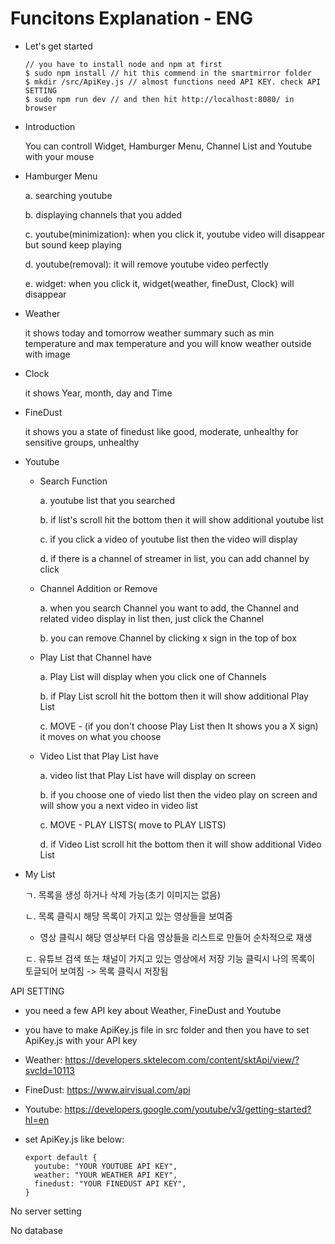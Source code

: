 # Funcitons Explanation - ENG

- Let's get started

      // you have to install node and npm at first
      $ sudo npm install // hit this commend in the smartmirror folder
      $ mkdir /src/ApiKey.js // almost functions need API KEY. check API SETTING
      $ sudo npm run dev // and then hit http://localhost:8080/ in browser

- Introduction

  You can controll Widget, Hamburger Menu, Channel List and Youtube with your mouse

- Hamburger Menu

  a. searching youtube

  b. displaying channels that you added

  c. youtube(minimization): when you click it, youtube video will disappear but sound keep playing

  d. youtube(removal): it will remove youtube video perfectly

  e. widget: when you click it, widget(weather, fineDust, Clock) will disappear

- Weather

  it shows today and tomorrow weather summary such as min temperature and max temperature
  and you will know weather outside with image

- Clock

  it shows Year, month, day and Time

- FineDust

  it shows you a state of finedust like good, moderate, unhealthy for sensitive groups, unhealthy

- Youtube
  - Search Function

    a. youtube list that you searched

    b. if list's scroll hit the bottom then it will show additional youtube list

    c. if you click a video of youtube list then the video will display

    d. if there is a channel of streamer in list, you can add channel by click

  - Channel Addition or Remove

    a. when you search Channel you want to add, the Channel and related video display in list then, just click the Channel

    b. you can remove Channel by clicking x sign in the top of box

  - Play List that Channel have

    a. Play List will display when you click one of Channels

    b. if Play List scroll hit the bottom then it will show additional Play List

    c. MOVE - (if you don't choose Play List then It shows you a X sign) it moves on what you choose

  - Video List that Play List have

    a. video list that Play List have will display on screen

    b. if you choose one of viedo list then the video play on screen and will show you a next video in video list

    c. MOVE - PLAY LISTS( move to PLAY LISTS)

    d. if Video List scroll hit the bottom then it will show additional Video List

- My List

   ㄱ. 목록을 생성 하거나 삭제 가능(초기 이미지는 없음)

   ㄴ. 목록 클릭시 해당 목록이 가지고 있는 영상들을 보여줌

     - 영상 클릭시 해당 영상부터 다음 영상들을 리스트로 만들어 순차적으로 재생

   ㄷ. 유튜브 검색 또는 채널이 가지고 있는 영상에서 저장 기능 클릭시 나의 목록이 토글되어 보여짐 -> 목록 클릭시 저장됨

API SETTING
 - you need a few API key about Weather, FineDust and Youtube
 - you have to make ApiKey.js file in src folder and then you have to set ApiKey.js with your API key
 - Weather: https://developers.sktelecom.com/content/sktApi/view/?svcId=10113

 - FineDust: https://www.airvisual.com/api

 - Youtube: https://developers.google.com/youtube/v3/getting-started?hl=en

 - set ApiKey.js like below:

       export default {
         youtube: "YOUR YOUTUBE API KEY",
         weather: "YOUR WEATHER API KEY",
         finedust: "YOUR FINEDUST API KEY",
       }


No server setting

No database
